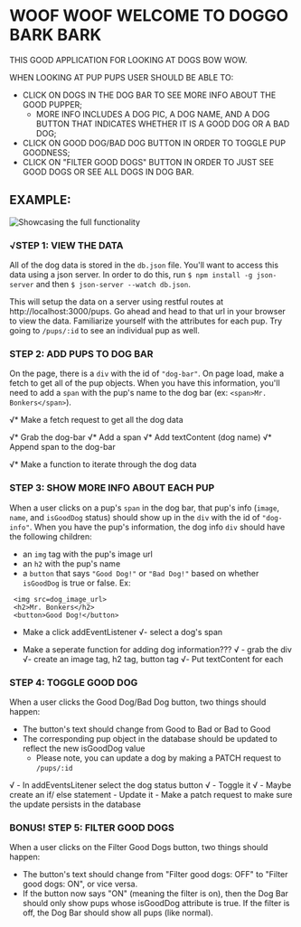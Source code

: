# WOOF WOOF WELCOME TO DOGGO BARK BARK

THIS GOOD APPLICATION FOR LOOKING AT DOGS BOW WOW.

WHEN LOOKING AT PUP PUPS USER SHOULD BE ABLE TO:
 - CLICK ON DOGS IN THE DOG BAR TO SEE MORE INFO ABOUT THE GOOD PUPPER;
   - MORE INFO INCLUDES A DOG PIC, A DOG NAME, AND A DOG BUTTON THAT INDICATES
     WHETHER IT IS A GOOD DOG OR A BAD DOG;
 - CLICK ON GOOD DOG/BAD DOG BUTTON IN ORDER TO TOGGLE PUP GOODNESS;
 - CLICK ON "FILTER GOOD DOGS" BUTTON IN ORDER TO JUST SEE GOOD DOGS OR SEE
   ALL DOGS IN DOG BAR.

## EXAMPLE:
![Showcasing the full functionality](woof-woof-demo.gif)

### √STEP 1: VIEW THE DATA

All of the dog data is stored in the `db.json` file. You'll want to access this data
using a json server. In order to do this, run `$ npm install -g json-server` and
then `$ json-server --watch db.json`.

This will setup the data on a server using restful routes at http://localhost:3000/pups.
Go ahead and head to that url in your browser to view the data.
Familiarize yourself with the attributes for each pup. Try going to `/pups/:id` to see an individual pup as well.

### STEP 2: ADD PUPS TO DOG BAR
On the page, there is a `div` with the id of `"dog-bar"`. On page load, make a fetch
to get all of the pup objects. When you have this information, you'll need to add
a `span` with the pup's name to the dog bar (ex: `<span>Mr. Bonkers</span>`).

  √* Make a fetch request to get all the dog data  
  
  √* Grab the dog-bar 
  √* Add a span 
  √* Add textContent (dog name)
  √* Append span to the dog-bar 

  √* Make a function to iterate through the dog data 




### STEP 3: SHOW MORE INFO ABOUT EACH PUP
When a user clicks on a pup's `span` in the dog bar, that pup's info (`image`, `name`, and `isGoodDog` status) should show up in the `div` with the id of `"dog-info"`.
When you have the pup's information, the dog info `div` should have the following children:
 - an `img` tag with the pup's image url
 - an `h2` with the pup's name
 - a `button` that says `"Good Dog!"` or `"Bad Dog!"` based on whether `isGoodDog` is true or false.
 Ex:
 ```
  <img src=dog_image_url>
  <h2>Mr. Bonkers</h2>
  <button>Good Dog!</button>
 ```

  * Make a click addEventListener
    √- select a dog's span 
  
  * Make a seperate function for adding dog information??? 
   √ - grab the div 
    √- create an image tag, h2 tag, button tag 
    √- Put textContent for each 








### STEP 4: TOGGLE GOOD DOG
 When a user clicks the Good Dog/Bad Dog button, two things should happen:
  - The button's text should change from Good to Bad or Bad to Good
  - The corresponding pup object in the database should be updated to reflect the new isGoodDog value
    - Please note, you can update a dog by making a PATCH request to `/pups/:id`


   √ - In addEventsLitener select the dog status button 
   √ - Toggle it 
      √ - Maybe create an if/ else statement 
    - Update it 
      - Make a patch request to make sure the update persists in the database 












### BONUS! STEP 5: FILTER GOOD DOGS 
When a user clicks on the Filter Good Dogs button, two things should happen:
 - The button's text should change from "Filter good dogs: OFF" to "Filter good dogs: ON", or vice versa.
 - If the button now says "ON" (meaning the filter is on), then the Dog Bar should only show pups whose isGoodDog attribute is true. If the filter is off, the Dog Bar should show all pups (like normal).
